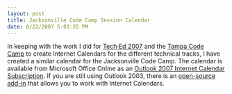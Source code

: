 ```yaml
---
layout: post
title: Jacksonville Code Camp Session Calendar
date: 8/22/2007 5:03:35 PM
---
```


In keeping with the work I did for [Tech·Ed 2007](http://geekswithblogs.net/sdorman/archive/2007/05/10/112394.aspx) and the [Tampa Code Camp](http://geekswithblogs.net/sdorman/archive/2007/07/10/Tampa-Code-Camp-Session-Calendar.aspx) to create Internet Calendars for the different technical tracks, I have created a similar calendar for the Jacksonville Code Camp. The calendar is available from Microsoft Office Online as an [Outlook 2007 Internet Calendar Subscription](webcals://calendars.office.microsoft.com/pubcalstorage/q40rvv4z74713/Jacksonville_Code_Camp_Calendar.ics). If you are still using Outlook 2003, there is an [open-source add-in](http://sourceforge.net/projects/remotecalendars) that allows you to work with Internet Calendars.
